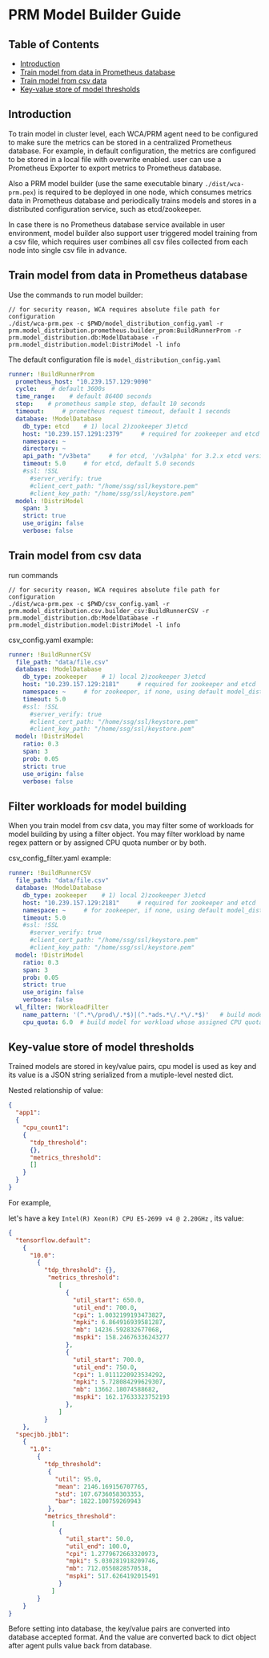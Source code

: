 # PRM Model Builder Guide

## Table of Contents

- [Introduction](#Introduction)
- [Train model from data in Prometheus database](#Train-model-from-data-in-Prometheus-database)
- [Train model from csv data](#Train-model-from-csv-data)
- [Key-value store of model thresholds](#Key-value-store-of-model-thresholds)

## Introduction

To train model in cluster level, each WCA/PRM agent need to be configured to make sure the metrics can be stored in a centralized 
Prometheus database. For example, in default configuration, the metrics are configured to be stored in a local file with 
overwrite enabled. user can use a Prometheus Exporter to export metrics to Prometheus database.  

Also a PRM model builder (use the same executable binary `./dist/wca-prm.pex`) is required to be deployed in one node, which consumes metrics 
data in Prometheus database and periodically trains models and stores in a distributed configuration service, such as etcd/zookeeper.

In case there is no Prometheus database service available in user environment, model builder also support user triggered model training from a csv file, which requires user combines all csv files collected from each node into single csv file in advance.
 
## Train model from data in Prometheus database 

Use the commands to run model builder:

```
// for security reason, WCA requires absolute file path for configuration
./dist/wca-prm.pex -c $PWD/model_distribution_config.yaml -r prm.model_distribution.prometheus.builder_prom:BuildRunnerProm -r prm.model_distribution.db:ModelDatabase -r prm.model_distribution.model:DistriModel -l info
```

The default configuration file is ```model_distribution_config.yaml```

```yaml
runner: !BuildRunnerProm
  prometheus_host: "10.239.157.129:9090"
  cycle:    # default 3600s
  time_range:    # default 86400 seconds
  step:    # prometheus sample step, default 10 seconds
  timeout:     # prometheus request timeout, default 1 seconds
  database: !ModelDatabase
    db_type: etcd    # 1) local 2)zookeeper 3)etcd
    host: "10.239.157.1291:2379"     # required for zookeeper and etcd
    namespace: ~
    directory: ~
    api_path: "/v3beta"     # for etcd, '/v3alpha' for 3.2.x etcd version, '/v3beta' or '/v3' for 3.3.x etcd version
    timeout: 5.0     # for etcd, default 5.0 seconds
    #ssl: !SSL 
      #server_verify: true
      #client_cert_path: "/home/ssg/ssl/keystore.pem"
      #client_key_path: "/home/ssg/ssl/keystore.pem"
  model: !DistriModel
    span: 3
    strict: true
    use_origin: false
    verbose: false
```

## Train model from csv data 

run commands

```
// for security reason, WCA requires absolute file path for configuration
./dist/wca-prm.pex -c $PWD/csv_config.yaml -r prm.model_distribution.csv.builder_csv:BuildRunnerCSV -r prm.model_distribution.db:ModelDatabase -r prm.model_distribution.model:DistriModel -l info
```
csv_config.yaml example:

```yaml
runner: !BuildRunnerCSV
  file_path: "data/file.csv"
  database: !ModelDatabase
    db_type: zookeeper    # 1) local 2)zookeeper 3)etcd
    host: "10.239.157.129:2181"     # required for zookeeper and etcd
    namespace: ~     # for zookeeper, if none, using default model_distribution
    timeout: 5.0
    #ssl: !SSL
      #server_verify: true
      #client_cert_path: "/home/ssg/ssl/keystore.pem"
      #client_key_path: "/home/ssg/ssl/keystore.pem"
  model: !DistriModel
    ratio: 0.3
    span: 3
    prob: 0.05
    strict: true
    use_origin: false
    verbose: false
```

## Filter workloads for model building

When you train model from csv data, you may filter some of workloads for model building by using a filter object. 
You may filter workload by name regex pattern or by assigned CPU quota number or by both. 

csv_config_filter.yaml example:

```yaml
runner: !BuildRunnerCSV
  file_path: "data/file.csv"
  database: !ModelDatabase
    db_type: zookeeper    # 1) local 2)zookeeper 3)etcd
    host: "10.239.157.129:2181"     # required for zookeeper and etcd
    namespace: ~     # for zookeeper, if none, using default model_distribution
    timeout: 5.0
    #ssl: !SSL
      #server_verify: true
      #client_cert_path: "/home/ssg/ssl/keystore.pem"
      #client_key_path: "/home/ssg/ssl/keystore.pem"
  model: !DistriModel
    ratio: 0.3
    span: 3
    prob: 0.05
    strict: true
    use_origin: false
    verbose: false
  wl_filter: !WorkloadFilter
    name_pattern: '(^.*\/prod\/.*$)|(^.*ads.*\/.*\/.*$)'   # build model for workload whose name follows given pattern
    cpu_quota: 6.0  # build model for workload whose assigned CPU quota is no less than given value 
```


## Key-value store of model thresholds

Trained models are stored in key/value pairs, cpu model is used as key and its value is a JSON string serialized from a mutiple-level nested dict.

Nested relationship of value:
```json
{
  "app1":
  {
    "cpu_count1":
    {
      "tdp_threshold":
      {},
      "metrics_threshold":
      []
    }
  }
}
```
For example,

let's have a key ```Intel(R) Xeon(R) CPU E5-2699 v4 @ 2.20GHz``` , its value:
```json
{
  "tensorflow.default":
    {
      "10.0": 
        {
          "tdp_threshold": {},
           "metrics_threshold":
              [
                {
                  "util_start": 650.0,
                  "util_end": 700.0,
                  "cpi": 1.0032199193473827,
                  "mpki": 6.864916939581287,
                  "mb": 14236.592832677068,
                  "mspki": 158.24676336243277
                },
                {
                  "util_start": 700.0,
                  "util_end": 750.0,
                  "cpi": 1.0111220923534292,
                  "mpki": 5.728084299629307,
                  "mb": 13662.18074588682,
                  "mspki": 162.17633323752193
                },
              ]
          }
    },
  "specjbb.jbb1": 
    {
      "1.0":
        {
          "tdp_threshold":
           {
             "util": 95.0,
             "mean": 2146.169156707765,
             "std": 107.6736058303353,
             "bar": 1822.100759269943
           },
          "metrics_threshold": 
            [
              {
                "util_start": 50.0,
                "util_end": 100.0,
                "cpi": 1.2779672663320973,
                "mpki": 5.030281918209746,
                "mb": 712.0550828570538,
                "mspki": 517.6264192015491
              }
            ]
        }
    }
}
```
Before setting into database, the key/value pairs are converted into database accepted format. And the value are converted back to dict object after agent pulls value back from database.
